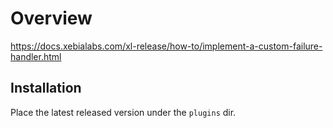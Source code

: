 # Overview #

https://docs.xebialabs.com/xl-release/how-to/implement-a-custom-failure-handler.html

## Installation ##

Place the latest released version under the `plugins` dir.
